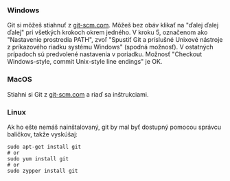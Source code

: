 ### Windows

Git si môžeš stiahnuť z [git-scm.com](http://git-scm.com/). Môžeš bez obáv klikať na "ďalej ďalej ďalej" pri všetkých krokoch okrem jedného. V kroku 5, označenom ako "Nastavenie prostredia PATH", zvoľ "Spustiť Git a príslušné Unixové nástroje z príkazového riadku systému Windows" (spodná možnosť). V ostatných prípadoch sú predvolené nastavenia v poriadku. Možnosť "Checkout Windows-style, commit Unix-style line endings" je OK.

### MacOS

Stiahni si Git z [git-scm.com](http://git-scm.com/) a riaď sa inštrukciami.

### Linux

Ak ho ešte nemáš nainštalovaný, git by mal byť dostupný pomocou správcu balíčkov, takže vyskúšaj:

```
sudo apt-get install git
# or
sudo yum install git
# or
sudo zypper install git
```
